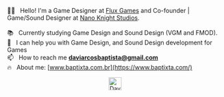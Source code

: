 🤘🏼 &nbsp;	Hello! I'm a Game Designer at [Flux Games](https://www.flux.games/) and Co-founder | Game/Sound Designer at [Nano Knight Studios](https://nanoknightstudio.itch.io/).<br><br>
:books: &nbsp; Currently studying Game Design and Sound Design (VGM and FMOD).<br>
:rocket: &nbsp; I can help you with Game Design, and Sound Design development for Games<br>
📫 &nbsp; How to reach me **daviarcosbaptista@gmail.com**<br>
:fire: &nbsp; About me: [www.baptixta.com.br](https://www.baptixta.com/)


<p align="center">
   <a href="https://linkedin.com/in/davi-baptista" target="blank"><img align="center" src="https://cdn.jsdelivr.net/npm/simple-icons@3.0.1/icons/linkedin.svg" alt="Davi Baptista" height="30" width="30" /></a>
</p>

